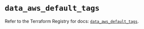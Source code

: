 # `data_aws_default_tags`

Refer to the Terraform Registry for docs: [`data_aws_default_tags`](https://registry.terraform.io/providers/hashicorp/aws/6.4.0/docs/data-sources/default_tags).
